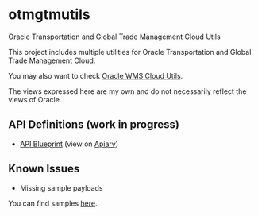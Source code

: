 # otmgtmutils
Oracle Transportation and Global Trade Management Cloud Utils

This project includes multiple utilities for Oracle Transportation and Global Trade Management Cloud.

You may also want to check [Oracle WMS Cloud Utils](https://github.com/fribeiro1/oraclewmscloudutils).

The views expressed here are my own and do not necessarily reflect the views of Oracle.

## API Definitions (work in progress)

* [API Blueprint](https://github.com/fribeiro1/otmgtmutils/tree/master/API%20Definitions/REST%20API%20API%20Blueprint.apib) (view on [Apiary](https://otmgtmrestapi.docs.apiary.io/))

## Known Issues

* Missing sample payloads

You can find samples [here](https://simplesassim.wordpress.com/tag/oracle-transportation-and-global-trade-management-cloud/).
